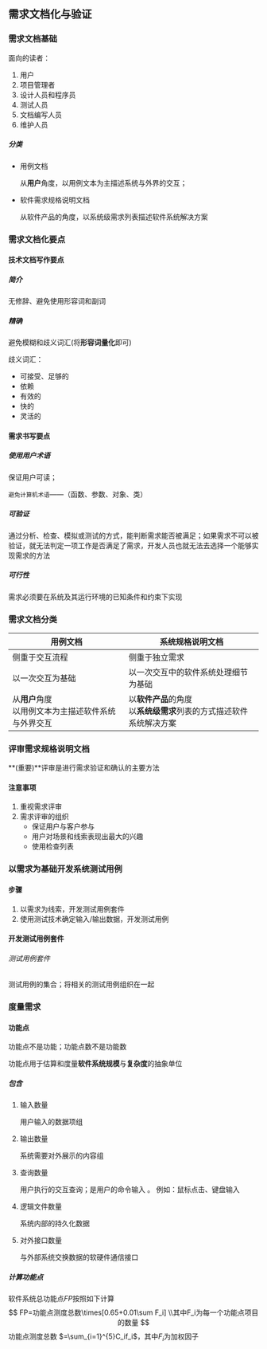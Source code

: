 ## 需求文档化与验证

### 需求文档基础

面向的读者：

1. 用户
2. 项目管理者
3. 设计人员和程序员
4. 测试人员
5. 文档编写人员
6. 维护人员

##### 分类

- 用例文档

  从**用户**角度，以用例文本为主描述系统与外界的交互；

- 软件需求规格说明文档

  从软件产品的角度，以系统级需求列表描述软件系统解决方案

### 需求文档化要点

#### 技术文档写作要点

##### 简介

无修辞、避免使用形容词和副词

##### 精确

避免模糊和歧义词汇(将**形容词量化**即可)

歧义词汇：

- 可接受、足够的
- 依赖
- 有效的
- 快的
- 灵活的

#### 需求书写要点

##### 使用用户术语

保证用户可读；

`避免计算机术语`——（函数、参数、对象、类）

##### 可验证

通过分析、检查、模拟或测试的方式，能判断需求能否被满足；如果需求不可以被验证，就无法判定一项工作是否满足了需求，开发人员也就无法去选择一个能够实现需求的方法

##### 可行性

需求必须要在系统及其运行环境的已知条件和约束下实现

### 需求文档分类

| 用例文档                                               | 系统规格说明文档                                             |
| ------------------------------------------------------ | ------------------------------------------------------------ |
| 侧重于交互流程                                         | 侧重于独立需求                                               |
| 以一次交互为基础                                       | 以一次交互中的软件系统处理细节为基础                         |
| 从**用户**角度<br>以用例文本为主描述软件系统与外界交互 | 以**软件产品**的角度<br/>以**系统级需求**列表的方式描述软件系统解决方案 |



### 评审需求规格说明文档

**(重要)**评审是进行需求验证和确认的主要方法

#### 注意事项

1. 重视需求评审
2. 需求评审的组织
   - 保证用户与客户参与
   - 用户对场景和线索表现出最大的兴趣
   - 使用检查列表

### 以需求为基础开发系统测试用例

#### 步骤

1. 以需求为线索，开发测试用例套件
2. 使用测试技术确定输入/输出数据，开发测试用例

#### 开发测试用例套件

###### 测试用例套件

测试用例的集合；将相关的测试用例组织在一起

### 度量需求

#### 功能点

功能点不是功能；功能点数不是功能数

功能点用于估算和度量**软件系统规模**与**复杂度**的抽象单位

##### 包含

1. 输入数量

   用户输入的数据项组

2. 输出数量

   系统需要对外展示的内容组

3. 查询数量

   用户执行的交互查询；是用户的命令输入 。 例如：鼠标点击、键盘输入

4. 逻辑文件数量

   系统内部的持久化数据

5. 对外接口数量

   与外部系统交换数据的软硬件通信接口

##### 计算功能点

软件系统总功能点$FP$按照如下计算
$$
FP=功能点测度总数\times[0.65+0.01\sum F_i]
\\其中F_i为每一个功能点项目的数量
$$
功能点测度总数 $=\sum_{i=1}^{5}C_if_i$，其中$F_i$为加权因子